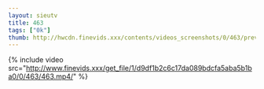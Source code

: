 ```yaml
--- 
layout: sieutv
title: 463
tags: ["0k"]
thumb: http://hwcdn.finevids.xxx/contents/videos_screenshots/0/463/preview.mp4.jpg
---
```

{% include video src="http://www.finevids.xxx/get_file/1/d9df1b2c6c17da089bdcfa5aba5b1ba0/0/463/463.mp4/" %} 
